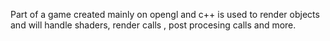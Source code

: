 Part of a game created mainly on opengl and c++ is used to render objects and will handle shaders, render calls , post procesing calls and more.
